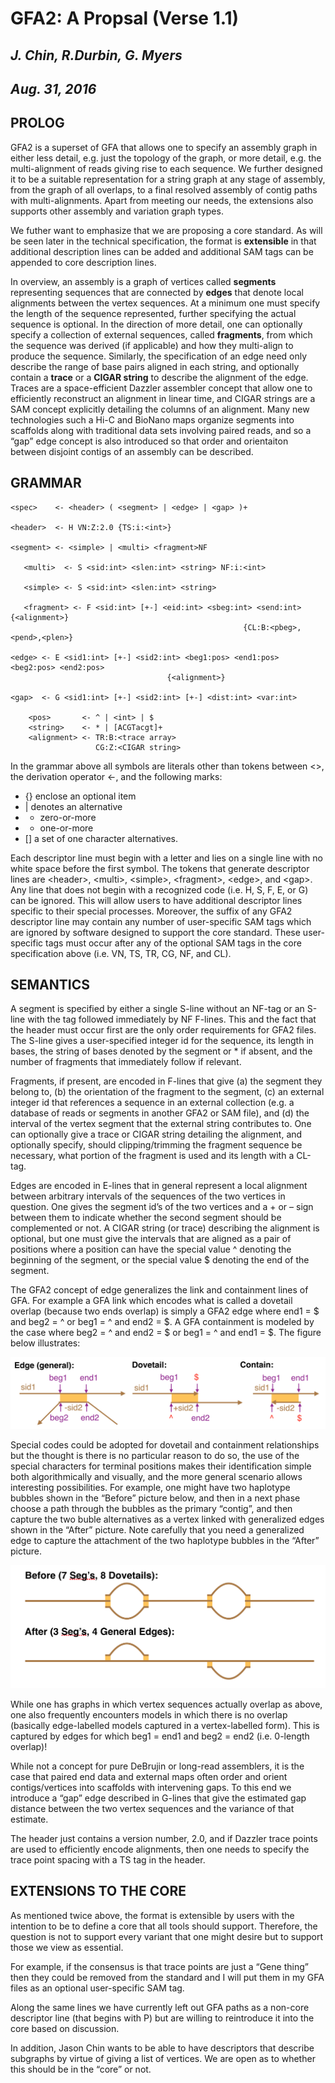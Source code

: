 # **GFA2: A Propsal (Verse 1.1)**
## *J. Chin, R.Durbin, G. Myers*
## *Aug. 31, 2016*

## PROLOG

GFA2 is a superset of GFA that allows one to specify an assembly graph in either less detail,
e.g. just the topology of the graph, or more detail, e.g. the multi-alignment of reads giving
rise to each sequence.  We further designed it to be a suitable representation for a string
graph at any stage of assembly, from the graph of all overlaps, to a final resolved assembly
of contig paths with multi-alignments.  Apart from meeting our needs, the extensions also
supports other assembly and variation graph types.

We futher want to emphasize that we are proposing a core standard.  As will be seen later in
the technical specification, the format is **extensible** in that additional description lines
can be added and additional SAM tags can be appended to core description lines.

In overview, an assembly is a graph of vertices called **segments** representing sequences
that are connected by **edges** that denote local alignments between the vertex sequences.
At a minimum one must specify the length of the sequence represented, further specifying the
actual sequence is optional.  In the direction of more detail, one can optionally specify a
collection of external sequences, called **fragments**, from which the sequence was derived (if
applicable) and how they multi-align to produce the sequence.  Similarly, the specification
of an edge need only describe the range of base pairs aligned in each string, and optionally
contain a **trace** or a **CIGAR string** to describe the alignment of the edge.  Traces are a
space-efficient Dazzler assembler concept that allow one to efficiently reconstruct an
alignment in linear time, and CIGAR strings are a SAM concept explicitly detailing the
columns of an alignment.  Many new technologies such a Hi-C and BioNano maps organize segments
into scaffolds along with traditional data sets involving paired reads, and so a “gap” edge
concept is also introduced so that order and orientaiton between disjoint contigs of an
assembly can be described.

## GRAMMAR

```
<spec>    <- <header> ( <segment> | <edge> | <gap> )+

<header>  <- H VN:Z:2.0 {TS:i:<int>}

<segment> <- <simple> | <multi> <fragment>NF
 
   <multi>  <- S <sid:int> <slen:int> <string> NF:i:<int> 
 
   <simple> <- S <sid:int> <slen:int> <string>

   <fragment> <- F <sid:int> [+-] <eid:int> <sbeg:int> <send:int> {<alignment>}
                                                    {CL:B:<pbeg>,<pend>,<plen>}

<edge> <- E <sid1:int> [+-] <sid2:int> <beg1:pos> <end1:pos> <beg2:pos> <end2:pos>
                                   {<alignment>}

<gap>  <- G <sid1:int> [+-] <sid2:int> [+-] <dist:int> <var:int>

    <pos>       <- ^ | <int> | $
    <string>    <- * | [ACGTacgt]+
    <alignment> <- TR:B:<trace array>
                   CG:Z:<CIGAR string>
```

In the grammar above all symbols are literals other than tokens between <>, the derivation
operator <-, and the following marks:
  * {} enclose an optional item
  * | denotes an alternative
  * * zero-or-more
  * + one-or-more
  * [] a set of one character alternatives.

Each descriptor line must begin with a letter and lies on a single line with no white space
before the first symbol.   The tokens that generate descriptor lines are \<header\>, \<multi\>,
\<simple\>, \<fragment\>, \<edge\>, and \<gap\>.
Any line that does not begin with a recognized code (i.e. H, S, F, E, or G) can be ignored.
This will allow users to have additional descriptor lines specific to their special processes.
Moreover, the suffix of any GFA2 descriptor line may contain any number of user-specific SAM
tags which are ignored by software designed to support the core standard.  These user-specific
tags must occur after any of the optional SAM tags in the core specification above
(i.e. VN, TS, TR, CG, NF, and CL).  

## SEMANTICS

A segment is specified by either a single S-line without an NF-tag or an S-line with the tag
followed immediately by NF F-lines.  This and the fact that the header must occur first are the
only order requirements for GFA2 files. The S-line gives a user-specified integer id for the
sequence, its length in bases, the string of bases denoted by the segment or * if absent, and
the number of fragments that immediately follow if relevant.

Fragments, if present, are encoded in F-lines that give (a) the segment they belong to, (b) the
orientation of the fragment to the segment, (c) an external integer id that references a sequence
in an external collection (e.g. a database of reads or segments in another GFA2 or SAM file),
and (d) the interval of the vertex segment that the external string contributes to.  One can
optionally give a trace or CIGAR string detailing the alignment, and optionally specify, should
clipping/trimming the fragment sequence be necessary, what portion of the fragment is used and
its length with a CL-tag.

Edges are encoded in E-lines that in general represent a local alignment between arbitrary
intervals of the sequences of the two vertices in question. One gives the segment id’s of
the two vertices and a + or – sign between them to indicate whether the second segment should
be complemented or not.  A CIGAR string (or trace) describing the alignment is optional, but
one must give the intervals that are aligned as a pair of positions where a position can have
the special value \^ denoting the beginning of the segment, or the special
value \$ denoting the end of the segment.

The GFA2 concept of edge generalizes the link and containment lines of GFA.  For example a GFA
link which encodes what is called a dovetail overlap (because two ends overlap) is simply a GFA2
edge where end1 = $ and beg2 = ^ or beg1 = ^ and end2 = $.   A GFA containment is
modeled by the case where beg2 = ^ and end2 = $ or beg1 = ^ and end1 = $.  The figure
below illustrates:

![Fig. 1](GFA2.Fig1.png)

Special codes could be adopted for dovetail and containment relationships but the thought is
there is no particular reason to do so, the use of the special characters for terminal positions
makes their identification simple both algorithmically and visually, and the more general
scenario allows interesting possibilities.  For example, one might have two haplotype bubbles
shown in the “Before” picture below, and then in a next phase choose a path through the
bubbles as the primary “contig”, and then capture the two buble alternatives as a vertex
linked with generalized edges shown in the “After” picture.  Note carefully that you need a
generalized edge to capture the attachment of the two haplotype bubbles in the “After” picture.

![Fig. 2](GFA2.Fig2.png)
 
While one has graphs in which vertex sequences actually overlap as above, one also frequently
encounters models in which there is no overlap (basically edge-labelled models captured in a
vertex-labelled form).  This is captured by edges for which beg1 = end1 and beg2 = end2 (i.e.
0-length overlap)!

While not a concept for pure DeBrujin or long-read assemblers, it is the case that paired end
data and external maps often order and orient contigs/vertices into scaffolds with
intervening gaps.  To this end we introduce a “gap” edge described in G-lines that give the
estimated gap distance between the two vertex sequences and the variance of that estimate.

The header just contains a version number, 2.0, and if Dazzler trace points are used to
efficiently encode alignments, then one needs to specify the trace point spacing with a
TS tag in the header.

## EXTENSIONS TO THE CORE

As mentioned twice above, the format is extensible by users with the intention to be to
define a core that all tools should support.  Therefore, the question is not to support
every variant that one might desire but to support those we view as essential.

For example, if the consensus is that trace points are just a “Gene thing” then they could
be removed from the standard and I will put them in my GFA files as an optional user-specific
SAM tag.

Along the same lines we have currently left out GFA paths as a non-core descriptor line (that
begins with P) but are willing to reintroduce it into the core based on discussion.

In addition, Jason Chin wants to be able to have descriptors that describe subgraphs by
virtue of giving a list of vertices.  We are open as to whether this should be in the
“core” or not.
